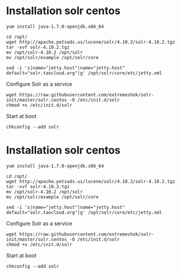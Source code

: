 <!--
author:
    - 'Lionel Lecaque'
created_at: '2014-11-26 11:39:25'
updated_at: '2014-11-26 11:40:16'
-->

Installation solr centos
========================

    yum install java-1.7.0-openjdk.x86_64

    cd /opt/
    wget http://apache.petsads.us/lucene/solr/4.10.2/solr-4.10.2.tgz
    tar -xvf solr-4.10.2.tgz 
    mv /opt/solr-4.10.2 /opt/solr
    mv /opt/solr/example /opt/solr/core

    sed -i 's|name="jetty.host"|name="jetty.host" default="solr.taocloud.org"|g' /opt/solr/core/etc/jetty.xml

Configure Solr as a service

    wget https://raw.githubusercontent.com/extremeshok/solr-init/master/solr.centos -O /etc/init.d/solr
    chmod +x /etc/init.d/solr

Start at boot

    chkconfig --add solr
Installation solr centos
========================

    yum install java-1.7.0-openjdk.x86_64

    cd /opt/
    wget http://apache.petsads.us/lucene/solr/4.10.2/solr-4.10.2.tgz
    tar -xvf solr-4.10.2.tgz
    mv /opt/solr-4.10.2 /opt/solr
    mv /opt/solr/example /opt/solr/core

    sed -i 's|name="jetty.host"|name="jetty.host" default="solr.taocloud.org"|g' /opt/solr/core/etc/jetty.xml

Configure Solr as a service

    wget https://raw.githubusercontent.com/extremeshok/solr-init/master/solr.centos -O /etc/init.d/solr
    chmod +x /etc/init.d/solr

Start at boot

    chkconfig --add solr

